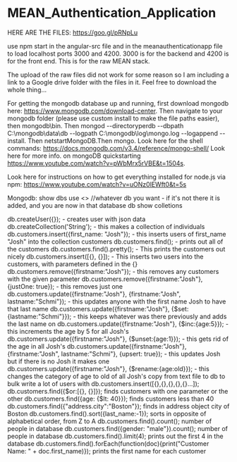 # MEAN_Authentication_Application

HERE ARE THE FILES: https://goo.gl/pRNpLu

use npm start in the angular-src file and in the meanauthenticationapp file to load localhost ports 3000 and 4200. 3000 is for the backend and 4200 is for the front end. This is for the raw MEAN stack.

The upload of the raw files did not work for some reason so I am including a link to a Google drive folder with the files in it. Feel free to download the whole thing...

For getting the mongodb database up and running, first download mongodb here: https://www.mongodb.com/download-center.
Then navigate to your mongodb folder (please use custom install to make the file paths easier), then mongodb\bin.
Then mongod --directoryperdb --dbpath C:\mongodb\data\db --logpath C:\mongodb\log\mongo.log --logappend --install.
Then netstartMongoDB.Then mongo.
Look here for the shell commands: https://docs.mongodb.com/v3.4/reference/mongo-shell/
Look here for more info. on mongoDB quickstarting https://www.youtube.com/watch?v=pWbMrx5rVBE&t=1504s.

Look here for instructions on how to get everything installed for node.js via npm: https://www.youtube.com/watch?v=uONz0lEWft0&t=5s

Mongodb:
show dbs
use <> //whatever db you want - if it's not there it is added, and you are now in that database
db
show colletions

db.createUser({}); - creates user with json data
db.createCollection('String'); - this makes a collection of individuals
db.customers.insert({first_name: "Josh"}); - this inserts users of first_name "Josh" into the collection customers
db.customers.find(); - prints out all of the customers
db.customers.find().pretty(); - This prints the customers out nicely
db.customers.insert([{}, {}]); - This inserts two users into the customers, with parameters defined in the {}
db.customers.remove({firstname:"Josh"}); - this removes any customers with the given parameter
db.customers.remove({firstname:"Josh"}, {justOne: true}); - this removes just one
db.customers.update({firstname:"Josh"}, {firstname:"Josh", lastname:"Schmi"}); - this updates anyone with the first name Josh to have that last name
db.customers.update({firstname:"Josh"}, {$set:{lastname:"Schmi"}}); - this keeps whatever was there previously and adds the last name on
db.customers.update({firstname:"Josh"}, {$inc:{age:5}}); - this increments the age by 5 for all Josh's
db.customers.update({firstname:"Josh"}, {$unset:{age:1}}); - this gets rid of the age in all Josh's
db.customers.update({firstname:"Josh"}, {firstname:"Josh", lastname:"Schmi"}, {upsert: true}); - this updates Josh but if there is no Josh it makes one
db.customers.update({firstname:"Josh"}, {$rename:{age:old}}); - this changes the category of age to old of all Josh's
copy from text file to db to bulk write a lot of users with db.customers.insert([{},{},{},{},{}...]);
db.customers.find({$or:[{}, {}]}); finds customers with one parameter or the other
db.customers.find({age: {$lt: 40}}); finds customers less than 40
db.customers.find({"address.city":"Boston"}); finds in address object city of Boston
db.customers.find().sort({last_name:-1}); sorts in opposite of alphabetical order, from Z to A
db.customers.find().count(); number of people in database
db.customers.find({gender: "male"}).count(); number of people in database
db.customers.find().limit(4); prints out the first 4 in the database
db.customers.find().forEach(function(doc){print("Customer Name: " + doc.first_name)}); prints the first name for each customer
